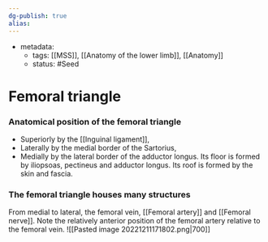 ```yaml
---
dg-publish: true
alias:
---
```

- metadata:
	- tags: [[MSS]], [[Anatomy of the lower limb]], [[Anatomy]]
	- status: #Seed 
# Femoral triangle
### Anatomical position of the femoral triangle
- Superiorly by the [[Inguinal ligament]],
- Laterally by the medial border of the Sartorius,
- Medially by the lateral border of the adductor longus.
Its floor is formed by iliopsoas, pectineus and adductor longus.
Its roof is formed by the skin and fascia.
### The femoral triangle houses many structures    
From medial to lateral, the femoral vein, [[Femoral artery]] and [[Femoral nerve]].
Note the relatively anterior position of the femoral artery relative to the femoral vein.
![[Pasted image 20221211171802.png|700]]